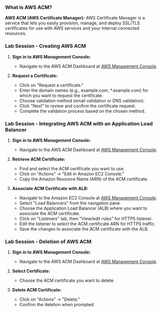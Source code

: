 ### What is AWS ACM?

**AWS ACM (AWS Certificate Manager):** AWS Certificate Manager is a service that lets you easily provision, manage, and deploy SSL/TLS certificates for use with AWS services and your internal connected resources.

### Lab Session - Creating AWS ACM

1. **Sign in to AWS Management Console:**
   - Navigate to the AWS ACM Dashboard at [AWS Management Console](https://console.aws.amazon.com/acm/).

2. **Request a Certificate:**
   - Click on "Request a certificate."
   - Enter the domain names (e.g., example.com, *.example.com) for which you want to request the certificate.
   - Choose validation method (email validation or DNS validation).
   - Click "Next" to review and confirm the certificate request.
   - Complete the validation process based on the chosen method.

### Lab Session - Integrating AWS ACM with an Application Load Balancer

1. **Sign in to AWS Management Console:**
   - Navigate to the AWS ACM Dashboard at [AWS Management Console](https://console.aws.amazon.com/acm/).

2. **Retrieve ACM Certificate:**
   - Find and select the ACM certificate you want to use.
   - Click on "Actions" -> "Edit in Amazon EC2 Console."
   - Copy the Amazon Resource Name (ARN) of the ACM certificate.

3. **Associate ACM Certificate with ALB:**
   - Navigate to the Amazon EC2 Console at [AWS Management Console](https://console.aws.amazon.com/ec2/).
   - Select "Load Balancers" from the navigation pane.
   - Choose the Application Load Balancer (ALB) where you want to associate the ACM certificate.
   - Click on "Listeners" tab, then "View/edit rules" for HTTPS listener.
   - Edit the listener to select the ACM certificate ARN for HTTPS traffic.
   - Save the changes to associate the ACM certificate with the ALB.

### Lab Session - Deletion of AWS ACM

1. **Sign in to AWS Management Console:**
   - Navigate to the AWS ACM Dashboard at [AWS Management Console](https://console.aws.amazon.com/acm/).

2. **Select Certificate:**
   - Choose the ACM certificate you want to delete.

3. **Delete ACM Certificate:**
   - Click on "Actions" -> "Delete."
   - Confirm the deletion when prompted.

